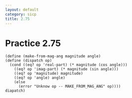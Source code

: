 ```yaml
---
layout: default
category: sicp
title: 2.75
---
```


# Practice 2.75

    (define (make-from-mag-ang magnitude angle)
    (define (dispatch op)
      (cond ((eq? op 'real-part) (* magnitude (cos angle)))
        ((eq? op 'imag-part) (* magnitude (sin angle)))
        ((eq? op 'magnitude) magnitude)
        ((eq? op 'angle) angle)
        (else
          (error "Unknow op -- MAKE_FROM_MAG_ANG" op))))
    diapatch)